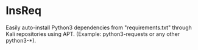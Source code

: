# InsReq
Easily auto-install Python3 dependencies from "requirements.txt" through Kali repositories using APT. (Example: python3-requests or any other python3-*).

